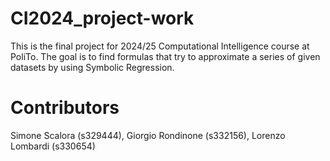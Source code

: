# CI2024_project-work
This is the final project for 2024/25 Computational Intelligence course at PoliTo. The goal is to find formulas that try to approximate a series of given datasets by using Symbolic Regression. 

# Contributors
Simone Scalora (s329444), Giorgio Rondinone (s332156), Lorenzo Lombardi (s330654)
